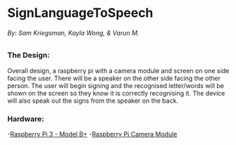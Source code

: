 # SignLanguageToSpeech
###### By: Sam Kriegsman, Kayla Wong, & Varun M.

### The Design:
Overall design, a raspberry pi with a camera module and screen on one side facing the user. There will be a speaker on the other side facing the other person. The user will begin signing and the recognised letter/words will be shown on the screen so they know it is correctly recognising it. The device will also speak out the signs from the speaker on the back. 

### Hardware:
-[Raspberry Pi 3 - Model B+](https://www.adafruit.com/product/3775?src=raspberrypi)
-[Raspberry Pi Camera Module](https://www.adafruit.com/product/3099?src=raspberrypi)
